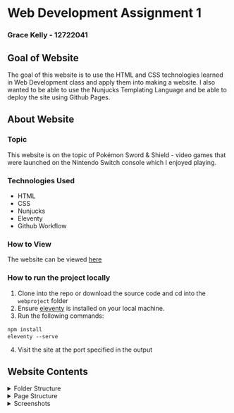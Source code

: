 # Web Development Assignment 1
### Grace Kelly - 12722041

## Goal of Website
The goal of this website is to use the HTML and CSS technologies learned in Web Development
class and apply them into making a website. I also wanted to be able to use the 
Nunjucks Templating Language and be able to deploy the site using Github Pages.

## About Website

### Topic
This website is on the topic of Pokémon Sword & Shield - video games that were launched on the 
Nintendo Switch console which I enjoyed playing.

### Technologies Used

- HTML
- CSS
- Nunjucks
- Eleventy
- Github Workflow

### How to View
The website can be viewed [here](https://gracielily.github.io/webproject/)

### How to run the project locally

1. Clone into the repo or download the source code and cd into the `webproject` folder
2. Ensure [eleventy](https://www.11ty.dev/) is installed on your local machine.
3. Run the following commands:
```angular2html
npm install
eleventy --serve
```
4. Visit the site at the port specified in the output

## Website Contents

<details>
  <summary>Folder Structure</summary>

  Below is the folder structure for the website:

```
├── _includes
│   ├── _globals.njk
│   ├── footer.njk
│   ├── header.njk
│   ├── layout.njk
│   ├── navigation.njk
│   └── pokedex-entry.njk
├── _site
│   ├── css
│   ├── galar-region
│   ├── guide
│   ├── img
│   ├── index.html
│   ├── pokedex
│   └── wild-area
├── css
│   ├── components
│   └── main.css
├── galar-region
│   ├── ballonlea.njk
│   ├── index.njk
│   ├── motostoke.njk
│   └── wyndon.njk
├── guide.njk
├── img
├── index.njk
├── package-lock.json
├── package.json
├── pokedex
│   ├── corviknight.njk
│   ├── grookey.njk
│   ├── index.njk
│   ├── morgrem.njk
│   ├── ponyta.njk
│   ├── scorbunny.njk
│   ├── sobble.njk
│   ├── weezing.njk
│   ├── zacian.njk
│   └── zamazenta.njk
└── wild-area.njk
```
</details>

<details>
  <summary>Page Structure</summary>

  There are 17 pages in total:

- Home Page ([link](https://gracielily.github.io/webproject/))
- The Galar Region ([link](https://gracielily.github.io/webproject/galar-region))
  - Motostoke ([link](https://gracielily.github.io/webproject/galar-region/motostoke))
  - Ballonlea ([link](https://gracielily.github.io/webproject/galar-region/ballonlea))
  - Wyndon ([link](https://gracielily.github.io/webproject/galar-region/wyndon))
- The Wild Area ([link](https://gracielily.github.io/webproject/wild-area))
- Pokedex ([link](https://gracielily.github.io/webproject/pokedex))
  - Ponyta ([link](https://gracielily.github.io/webproject/pokedex/ponyta))
  - Corviknight ([link](https://gracielily.github.io/webproject/pokedex/corviknight))
  - Grookey ([link](https://gracielily.github.io/webproject/pokedex/grookey))
  - Scorbunny ([link](https://gracielily.github.io/webproject/pokedex/scorbunny))
  - Sobble ([link](https://gracielily.github.io/webproject/pokedex/sobble))
  - Weezing ([link](https://gracielily.github.io/webproject/pokedex/weezing))
  - Morgrem ([link](https://gracielily.github.io/webproject/pokedex/morgrem))
  - Zacian ([link](https://gracielily.github.io/webproject/pokedex/zacian))
  - Zamazenta ([link](https://gracielily.github.io/webproject/pokedex/zamazenta))
- Guide ([link](https://gracielily.github.io/webproject/guide))
</details>

<details>
<summary>Screenshots</summary>

#### Home Page
![Home Page](documentation/screenshots/index-page.png)

#### The Galar Region
![Galar Region](documentation/screenshots/galar-region.png)

#### Galar Region Location - Motostoke
![Motostoke](documentation/screenshots/motostoke.png)

#### Galar Region Location - Ballonlea
![Ballonlea](documentation/screenshots/ballonlea.png)

#### Galar Region Location - Wyndon
![Wyndon](documentation/screenshots/wyndon.png)

#### The Wild Area
![Wild_Area](documentation/screenshots/wild-area.png)

#### Pokedex
![Pokedex](documentation/screenshots/pokedex.png)

#### Pokedex Entry
![Pokedex_Entry](documentation/screenshots/pokedex-entry.png)

#### Guide
![Guide](documentation/screenshots/guide.png)

</details>


